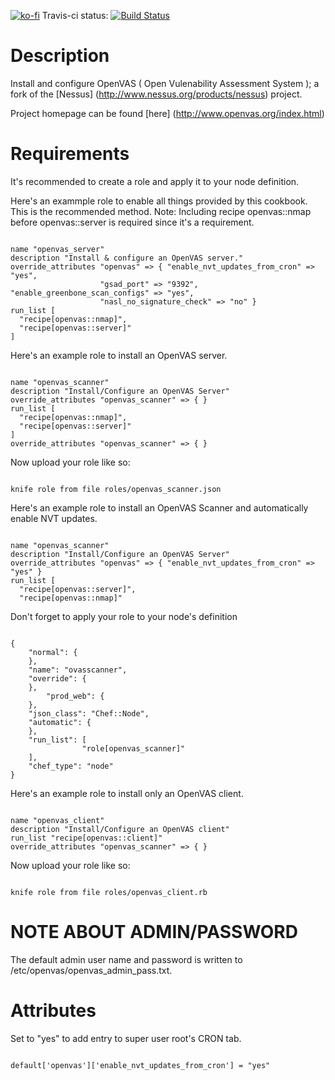 [![ko-fi](https://ko-fi.com/img/githubbutton_sm.svg)](https://ko-fi.com/M4M3CQPLY)
Travis-ci status: [![Build Status](https://secure.travis-ci.org/jackl0phty/opschef-cookbook-openvas.png?branch=master)](http://travis-ci.org/jackl0phty/opschef-cookbook-openvas)

Description
===========

Install and configure OpenVAS ( Open Vulenability Assessment System ); a fork of the [Nessus] (http://www.nessus.org/products/nessus) project.

Project homepage can be found [here] (http://www.openvas.org/index.html) 

Requirements
============

It's recommended to create a role and apply it to your node definition.

Here's an exammple role to enable all things provided by this cookbook.
This is the recommended method. Note: Including recipe openvas::nmap before
openvas::server is required since it's a requirement.
<pre><code>
name "openvas_server"
description "Install & configure an OpenVAS server."
override_attributes "openvas" => { "enable_nvt_updates_from_cron" => "yes",
                    "gsad_port" => "9392", "enable_greenbone_scan_configs" => "yes",
                    "nasl_no_signature_check" => "no" }
run_list [
  "recipe[openvas::nmap]",
  "recipe[openvas::server]"
]
</pre></code>

Here's an example role to install an OpenVAS server.
<pre><code>
name "openvas_scanner"
description "Install/Configure an OpenVAS Server"
override_attributes "openvas_scanner" => { }
run_list [
  "recipe[openvas::nmap]",
  "recipe[openvas::server]"
]  
override_attributes "openvas_scanner" => { }
</pre></code>

Now upload your role like so:
<pre><code>
knife role from file roles/openvas_scanner.json
</pre></code>

Here's an example role to install an OpenVAS Scanner and automatically enable NVT updates.
<pre><code>
name "openvas_scanner"
description "Install/Configure an OpenVAS Server"
override_attributes "openvas" => { "enable_nvt_updates_from_cron" => "yes" }
run_list [
  "recipe[openvas::server]",
  "recipe[openvas::nmap]"
</pre></code>

Don't forget to apply your role to your node's definition
<pre><code>
{
    "normal": {
    },
    "name": "ovasscanner",
    "override": {
    },
        "prod_web": {
    },
    "json_class": "Chef::Node",
    "automatic": {
    },
    "run_list": [
                "role[openvas_scanner]"
    ],
    "chef_type": "node"
}
</pre></code>

Here's an example role to install only an OpenVAS client.
<pre><code>
name "openvas_client"
description "Install/Configure an OpenVAS client"
run_list "recipe[openvas::client]"
override_attributes "openvas_scanner" => { }
</pre></code>

Now upload your role like so:
<pre><code>
knife role from file roles/openvas_client.rb
</pre></code>

NOTE ABOUT ADMIN/PASSWORD
=========================

The default admin user name and password is written
to /etc/openvas/openvas_admin_pass.txt.

Attributes
==========

Set to "yes" to add entry to super user root's CRON tab. 
<pre><code>
default['openvas']['enable_nvt_updates_from_cron'] = "yes"
</pre></code>
